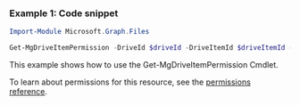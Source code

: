### Example 1: Code snippet

```powershellImport-Module Microsoft.Graph.Files

Get-MgDriveItemPermission -DriveId $driveId -DriveItemId $driveItemId -PermissionId $permissionId
```
This example shows how to use the Get-MgDriveItemPermission Cmdlet.
To learn about permissions for this resource, see the [permissions reference](/graph/permissions-reference).

